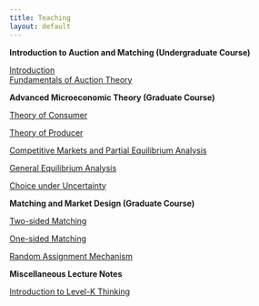 ```yaml
---
title: Teaching
layout: default
---
```




**Introduction to Auction and Matching (Undergraduate Course)** 



[Introduction](https://github.com/haihan/haihan.github.io/raw/master/teaching/intromarketdesign/lecture01.pdf)  
[Fundamentals of Auction Theory](https://github.com/haihan/haihan.github.io/blob/master/teaching/intromarketdesign/lecture02.pdf)    


    


**Advanced Microeconomic Theory (Graduate Course)** 




[Theory of Consumer]("/Teaching/micro/consumer.pdf")  

[Theory of Producer]("/Teaching/micro/consumer.pdf")  

[Competitive Markets and Partial Equilibrium Analysis]("/Teaching/micro/consumer.pdf")  

[General Equilibrium Analysis]("/Teaching/micro/consumer.pdf")  

[Choice under Uncertainty]("/Teaching/micro/consumer.pdf")	     





**Matching and Market Design (Graduate Course)** 



[Two-sided Matching]("/Teaching/micro/consumer.pdf")  

[One-sided Matching]("/Teaching/micro/consumer.pdf")    

[Random Assignment Mechanism]("Teaching/matching/RSM.pdf")





**Miscellaneous Lecture Notes**



[Introduction to Level-K Thinking](https://github.com/haihan/haihan.github.io/raw/master/teaching/micro/Level_k.pdf)

